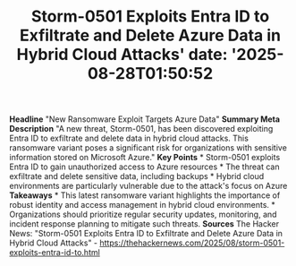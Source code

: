 ﻿---
title: "Storm-0501 Exploits Entra ID to Exfiltrate and Delete Azure Data in Hybrid Cloud Attacks'
date: '2025-08-28T01:50:52"
category: "Markets"
summary: ""
slug: "storm0501 exploits entra id to exfiltrate and delete azure d"
source_urls:
  - "https://thehackernews.com/2025/08/storm-0501-exploits-entra-id-to.html"
seo:
  title: "Storm-0501 Exploits Entra ID to Exfiltrate and Delete Azure Data in Hybrid Cloud Attacks | Hash n Hedge'
  description: '"
  keywords: ["news", "markets", "brief"]
---
**Headline** "New Ransomware Exploit Targets Azure Data"  **Summary Meta Description** "A new threat, Storm-0501, has been discovered exploiting Entra ID to exfiltrate and delete data in hybrid cloud attacks. This ransomware variant poses a significant risk for organizations with sensitive information stored on Microsoft Azure."  **Key Points**  * Storm-0501 exploits Entra ID to gain unauthorized access to Azure resources * The threat can exfiltrate and delete sensitive data, including backups * Hybrid cloud environments are particularly vulnerable due to the attack's focus on Azure  **Takeaways**  * This latest ransomware variant highlights the importance of robust identity and access management in hybrid cloud environments. * Organizations should prioritize regular security updates, monitoring, and incident response planning to mitigate such threats.  **Sources** The Hacker News: "Storm-0501 Exploits Entra ID to Exfiltrate and Delete Azure Data in Hybrid Cloud Attacks" - https://thehackernews.com/2025/08/storm-0501-exploits-entra-id-to.html 
